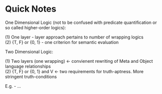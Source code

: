 # Quick Notes

One Dimensional Logic (not to be confused with predicate quantification or so called higher-order logics):

(1) One layer - layer approach pertains to number of wrapping logics  
(2)	{T, F} or {0, 1} - one criterion for semantic evaluation  

Two Dimensional Logic:

(1) Two layers (one wrapping) <- convienent rewriting of Meta and Object language relationships  
(2) {T, F} or {0, 1} and V <- two requirements for truth-aptness. More stringent truth-conditions  

E.g. - ...
